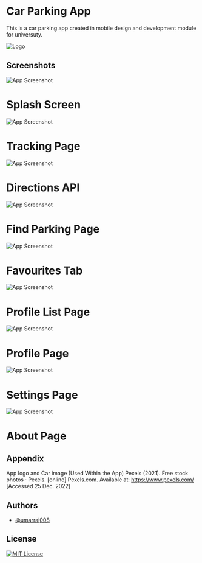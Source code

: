 
# Car Parking App

This is a car parking app created in mobile design and development module for universuty.

![Logo](https://github.com/umarraj008/Car-Parking-App/blob/master/app/src/main/app_logo_icon-playstore.png)


## Screenshots

![App Screenshot](https://github.com/umarraj008/Car-Parking-App/blob/master/Screenshots/Screenshot_20221225_163318.png)
# Splash Screen

![App Screenshot](https://github.com/umarraj008/Car-Parking-App/blob/master/Screenshots/Screenshot_20221225_163841.png)
# Tracking Page

![App Screenshot](https://github.com/umarraj008/Car-Parking-App/blob/master/Screenshots/Screenshot_20221225_164722.png)
# Directions API

![App Screenshot](https://github.com/umarraj008/Car-Parking-App/blob/master/Screenshots/Screenshot_20221225_164848.png)
# Find Parking Page

![App Screenshot](https://github.com/umarraj008/Car-Parking-App/blob/master/Screenshots/Screenshot_20221225_164949.png)
# Favourites Tab

![App Screenshot](https://github.com/umarraj008/Car-Parking-App/blob/master/Screenshots/Screenshot_20221225_165024.png)
# Profile List Page

![App Screenshot](https://github.com/umarraj008/Car-Parking-App/blob/master/Screenshots/Screenshot_20221225_165102.png)
# Profile Page

![App Screenshot](https://github.com/umarraj008/Car-Parking-App/blob/master/Screenshots/Screenshot_20221225_165147.png)
# Settings Page

![App Screenshot](https://github.com/umarraj008/Car-Parking-App/blob/master/Screenshots/Screenshot_20221225_165201.png)
# About Page

## Appendix

App logo and Car image (Used Within the App)
Pexels (2021). Free stock photos · Pexels. [online] Pexels.com. Available at:
https://www.pexels.com/ [Accessed 25 Dec. 2022]


## Authors

- [@umarraj008](https://github.com/umarraj008)


## License

[![MIT License](https://img.shields.io/badge/License-MIT-green.svg)](https://choosealicense.com/licenses/mit/)
